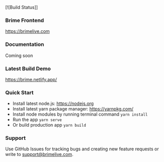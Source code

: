 [![Build Status]]

### Brime Frontend ###
https://brimelive.com

### Documentation ###
Coming soon

### Latest Build Demo ###
https://brime.netlify.app/

### Quick Start ###
* Install latest node.js: https://nodejs.org​
* Install latest yarn package manager: https://yarnpkg.com/​
* Install node modules by running terminal command `yarn install`
* Run the app `yarn serve`
* Or build production app `yarn build`

### Support ###
Use GitHub Issues for tracking bugs and creating new feature requests or write to [support@brimelive.com](mailto:support@brimelive.com).
